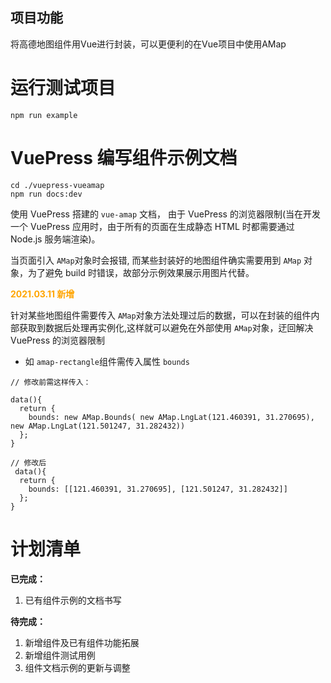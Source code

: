 ## 项目功能

将高德地图组件用Vue进行封装，可以更便利的在Vue项目中使用AMap

# 运行测试项目

```
npm run example
```

# VuePress 编写组件示例文档
```
cd ./vuepress-vueamap
npm run docs:dev
```
使用 VuePress 搭建的 `vue-amap` 文档， 由于 VuePress 的浏览器限制(当在开发一个 VuePress 应用时，由于所有的页面在生成静态 HTML 时都需要通过 Node.js 服务端渲染)。

当页面引入 `AMap`对象时会报错, 而某些封装好的地图组件确实需要用到 `AMap` 对象，为了避免 build 时错误，故部分示例效果展示用图片代替。

<font color="orange">**2021.03.11 新增** </font>

针对某些地图组件需要传入 `AMap`对象方法处理过后的数据，可以在封装的组件内部获取到数据后处理再实例化,这样就可以避免在外部使用 `AMap`对象，迂回解决 VuePress 的浏览器限制
- 如 `amap-rectangle`组件需传入属性 `bounds`
```
// 修改前需这样传入：

data(){
  return {
    bounds: new AMap.Bounds( new AMap.LngLat(121.460391, 31.270695),  new AMap.LngLat(121.501247, 31.282432))
  };
}

// 修改后 
 data(){
  return {
    bounds: [[121.460391, 31.270695], [121.501247, 31.282432]]
  };
}

```

# 计划清单

**已完成：** 
1. 已有组件示例的文档书写

**待完成：**
1. 新增组件及已有组件功能拓展
2. 新增组件测试用例
3. 组件文档示例的更新与调整